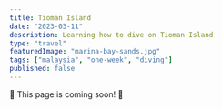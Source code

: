 ```yaml
---
title: Tioman Island
date: "2023-03-11"
description: Learning how to dive on Tioman Island
type: "travel"
featuredImage: "marina-bay-sands.jpg"
tags: ["malaysia", "one-week", "diving"]
published: false
---
```


🚧 This page is coming soon! 🚧

